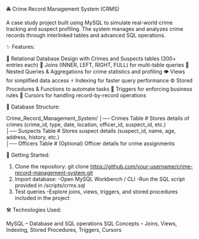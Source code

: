 🚔 Crime Record Management System (CRMS)

A case study project built using MySQL to simulate real-world crime tracking and suspect profiling. The system manages and analyzes crime records through interlinked tables and advanced SQL operations.


✨ Features:

📂 Relational Database Design with Crimes and Suspects tables (300+ entries each)
🔗 Joins (INNER, LEFT, RIGHT, FULL) for multi-table queries
🧩 Nested Queries & Aggregations for crime statistics and profiling
👁️ Views for simplified data access
⚡ Indexing for faster query performance
⚙️ Stored Procedures & Functions to automate tasks
🔔 Triggers for enforcing business rules
🔄 Cursors for handling record-by-record operations


📂 Database Structure:

Crime_Record_Management_System/
│── Crimes Table       # Stores details of crimes (crime_id, type, date, location, officer_id, suspect_id, etc.)  
│── Suspects Table     # Stores suspect details (suspect_id, name, age, address, history, etc.)  
│── Officers Table     # (Optional) Officer details for crime assignments  


🚀 Getting Started:

1) Clone the repository: git clone https://github.com/your-username/crime-record-management-system.git
2) Import database:
-Open MySQL Workbench / CLI
-Run the SQL script provided in /scripts/crms.sql
3) Test queries
-Explore joins, views, triggers, and stored procedures included in the project


🛠️ Technologies Used:

MySQL – Database and SQL operations
SQL Concepts – Joins, Views, Indexing, Stored Procedures, Triggers, Cursors
